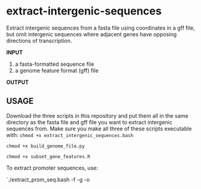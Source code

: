 # extract-intergenic-sequences
Extract intergenic sequences from a fasta file using coordinates in a gff file, but omit intergenic sequences where adjacent genes have opposing directions of transcription.

**INPUT**
1. a fasta-formatted sequence file
2. a genome feature format (gff) file

**OUTPUT**

## USAGE
Download the three scripts in this repository and put them all in the same directory as the fasta file and gff file you want to extract intergenic sequences from. Make sure
you make all three of these scripts executable with:
`chmod +x extract_intergenic_sequences.bash`

`chmod +x build_genome_file.py`

`chmod +x subset_gene_features.R`

To extract promoter sequences, use:

`./extract_prom_seq.bash -f <FASTA FILE> -g <GFF FILE> -o <OUTPUT file name>
